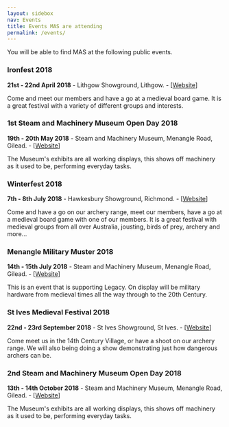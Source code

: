 ```yaml
---
layout: sidebox
nav: Events
title: Events MAS are attending
permalink: /events/
---
```


You will be able to find MAS at the following public events.

### Ironfest 2018
**21st - 22nd April 2018** - Lithgow Showground, Lithgow. - [[Website][ironfest]]

Come and meet our members and have a go at a medieval board game. It is a great festival with a variety of different groups and interests.

### 1st Steam and Machinery Museum Open Day 2018
**19th - 20th May 2018** - Steam and Machinery Museum, Menangle Road, Gilead. - [[Website][museum]]

The Museum's exhibits are all working displays, this shows off machinery as it used to be, performing everyday tasks.

### Winterfest 2018
**7th - 8th July 2018** - Hawkesbury Showground, Richmond. - [[Website][winterfest]]

Come and have a go on our archery range, meet our members, have a go at a medieval board game with one of our members. It is a great festival with medieval groups from all over Australia, jousting, birds of prey, archery and more...

### Menangle Military Muster 2018
**14th - 15th July 2018** - Steam and Machinery Museum, Menangle Road, Gilead. - [[Website][museum]]

This is an event that is supporting Legacy. On display will be military hardware from medieval times all the way through to the 20th Century. 

### St Ives Medieval Festival 2018
**22nd - 23rd September 2018** - St Ives Showground, St Ives. - [[Website][stives]]

Come meet us in the 14th Century Village, or have a shoot on our archery range. We will also being doing a show demonstrating just how dangerous archers can be.

### 2nd Steam and Machinery Museum Open Day 2018
**13th - 14th October 2018** - Steam and Machinery Museum, Menangle Road, Gilead. - [[Website][museum]]

The Museum's exhibits are all working displays, this shows off machinery as it used to be, performing everyday tasks.

[ironfest]: http://ironfest.net/
[museum]: http://www.csmm.com.au
[winterfest]: http://winterfest.com.au/
[stives]: http://www.stivesmedievalfaire.com.au/
